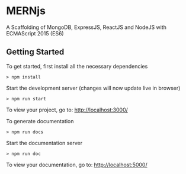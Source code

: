 # MERNjs
A Scaffolding of MongoDB, ExpressJS, ReactJS and NodeJS with ECMAScript 2015 (ES6)

## Getting Started
To get started, first install all the necessary dependencies
```
> npm install
```
Start the development server (changes will now update live in browser)
```
> npm run start
```
To view your project, go to: [http://localhost:3000/](http://localhost:3000/)

To generate documentation
```
> npm run docs
```
Start the documentation server
```
> npm run doc
```
To view your documentation, go to: [http://localhost:5000/](http://localhost:5000/)
